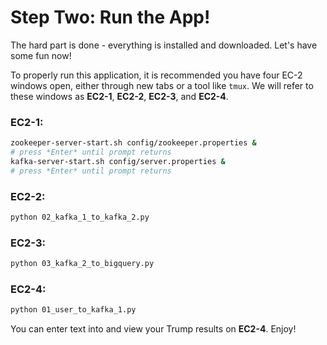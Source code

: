 # Step Two: Run the App!

The hard part is done - everything is installed and downloaded. Let's have some fun now!

To properly run this application, it is recommended you have four EC-2 windows open, either through new tabs or a tool like `tmux`. We will refer to these windows as **EC2-1**, **EC2-2**, **EC2-3**, and **EC2-4**.

### EC2-1:
```bash
zookeeper-server-start.sh config/zookeeper.properties &
# press *Enter* until prompt returns
kafka-server-start.sh config/server.properties &
# press *Enter* until prompt returns
```

### EC2-2:
```bash
python 02_kafka_1_to_kafka_2.py
```

### EC2-3:
```bash
python 03_kafka_2_to_bigquery.py
```

### EC2-4:
```bash
python 01_user_to_kafka_1.py
```

You can enter text into and view your Trump results on **EC2-4**. Enjoy!
